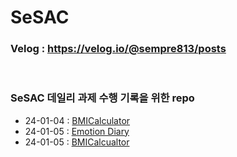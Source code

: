 # SeSAC

### Velog : https://velog.io/@sempre813/posts

<br>

### SeSAC 데일리 과제 수행 기록을 위한 repo

* 24-01-04 : [BMICalculator](https://github.com/Jin0331/SeSAC/issues/1)
* 24-01-05 : [Emotion Diary](https://github.com/Jin0331/SeSAC/issues/3)
* 24-01-05 : [BMICalcualtor](https://github.com/Jin0331/SeSAC/issues/5)
